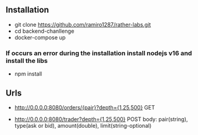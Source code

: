 ## Installation
- git clone https://github.com/ramiro1287/rather-labs.git
- cd backend-chanllenge
- docker-compose up

### If occurs an error during the installation install nodejs v16 and install the libs
- npm install

## Urls
- http://0.0.0.0:8080/orders/{pair}?depth={1,25,500}   GET

- http://0.0.0.0:8080/trader?depth={1,25,500}   POST
body: pair(string), type(ask or bid), amount(double), limit(string-optional)

